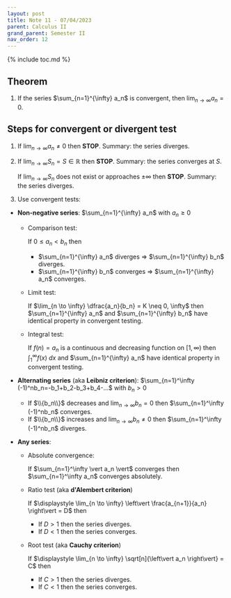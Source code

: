 ```yaml
---
layout: post
title: Note 11 - 07/04/2023
parent: Calculus II
grand_parent: Semester II
nav_order: 12
---
```


{% include toc.md %}

## Theorem

1. If the series $\sum_{n=1}^{\infty} a_n$ is convergent, then $\lim_{n \to \infty} a_n=0$.

## Steps for convergent or divergent test

1. If $\lim_{n \to \infty} a_n \neq 0$ then **STOP**. Summary: the series diverges.
2. If $\lim_{n \to \infty} S_n = S \in \mathbb{R}$ then **STOP**. Summary: the series converges at $S$.

    If $\lim_{n \to \infty} S_n$ does not exist or approaches $\pm \infty$ then **STOP**. Summary: the series diverges.
1. Use convergent tests:

* **Non-negative series**: $\sum_{n=1}^{\infty} a_n$ with $a_n \geq 0$

    * Comparison test: 
    
        If $0 \leq a_n < b_n$ then
        * $\sum_{n=1}^{\infty} a_n$ diverges $\Rightarrow$ $\sum_{n=1}^{\infty} b_n$ diverges.
        * $\sum_{n=1}^{\infty} b_n$ converges $\Rightarrow$ $\sum_{n=1}^{\infty} a_n$ converges.

    * Limit test:
    
        If $\lim_{n \to \infty} \dfrac{a_n}{b_n} = K \neq 0, \infty$
    then $\sum_{n=1}^{\infty} a_n$ and $\sum_{n=1}^{\infty} b_n$ have identical property in convergent testing.
    
    * Integral test:
    
        If $f(n)=a_n$ is a continuous and decreasing function on $[1,\infty)$
        then $\int_1^\infty f(x) \ dx$ and $\sum_{n=1}^{\infty} a_n$ have identical property in convergent testing.
    
* **Alternating series** (aka **Leibniz criterion**):
$\sum_{n=1}^\infty (-1)^nb_n=-b_1+b_2-b_3+b_4-...$ with $b_n>0$
    * If $\\{b_n\\}$ decreases and $\displaystyle \lim_{n \to \infty} b_n=0$ then $\sum_{n=1}^\infty (-1)^nb_n$ converges.
    * If $\\{b_n\\}$ increases and $\displaystyle \lim_{n \to \infty} b_n \neq 0$ then $\sum_{n=1}^\infty (-1)^nb_n$ diverges.

* **Any series**:
    * Absolute convergence:

        If $\sum_{n=1}^\infty \vert a_n \vert$ converges then $\sum_{n=1}^\infty a_n$ converges absolutely.
    
    * Ratio test (aka **d'Alembert criterion**)
    
        If $\displaystyle \lim_{n \to \infty} \left\vert \frac{a_{n+1}}{a_n} \right\vert = D$ then
        *    If $D>1$ then the series diverges.
        *    If $D<1$ then the series converges.
    
    * Root test (aka **Cauchy criterion**)

        If $\displaystyle \lim_{n \to \infty} \sqrt[n]{\left\vert a_n \right\vert} = C$ then
        *    If $C>1$ then the series diverges.
        *    If $C<1$ then the series converges.
        